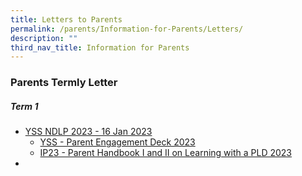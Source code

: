 ```yaml
---
title: Letters to Parents
permalink: /parents/Information-for-Parents/Letters/
description: ""
third_nav_title: Information for Parents
---
```

### Parents Termly Letter

##### Term 1

* [YSS NDLP 2023 - 16 Jan 2023](/files/YSS%20NDLP%202023%20-%2016%20Jan%202023.pdf)
	* [YSS - Parent Engagement Deck 2023](/files/YSS%20-%20Parent%20Engagement%20Deck_2023.pdf)
	* [IP23 - Parent Handbook I and II on Learning with a PLD 2023](/files/IP23%20-%20Parent%20Handbook%20I%20and%20II%20on%20Learning%20with%20a%20PLD_2023.pdf)
*